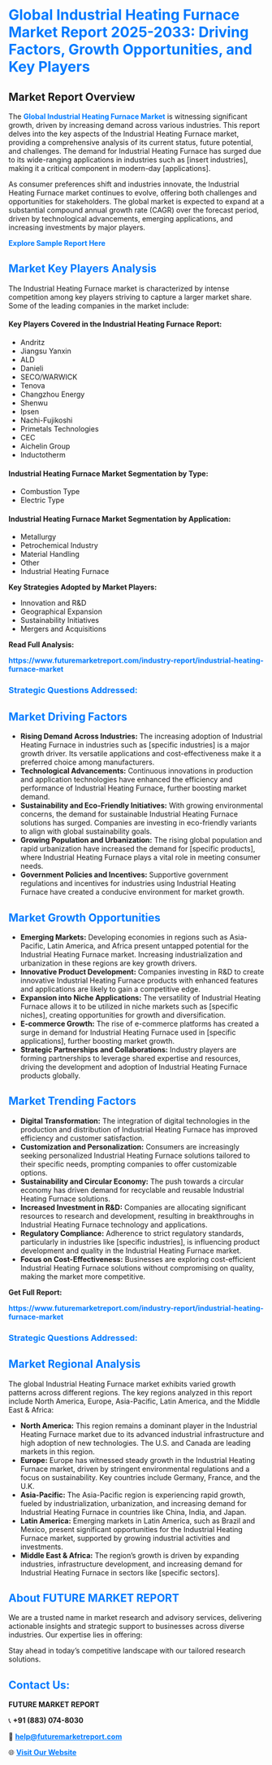 <h1 style="color: #007BFF;">Global Industrial Heating Furnace Market Report 2025-2033: Driving Factors, Growth Opportunities, and Key Players</h1>

<section id="overview">
<h2>Market Report Overview</h2>
<p>The <a href="https://www.futuremarketreport.com/industry-report/industrial-heating-furnace-market" style="color: #007BFF; text-decoration: none;"><strong>Global Industrial Heating Furnace Market</strong></a> is witnessing significant growth, driven by increasing demand across various industries. This report delves into the key aspects of the Industrial Heating Furnace market, providing a comprehensive analysis of its current status, future potential, and challenges. The demand for Industrial Heating Furnace has surged due to its wide-ranging applications in industries such as [insert industries], making it a critical component in modern-day [applications].</p>
<p>As consumer preferences shift and industries innovate, the Industrial Heating Furnace market continues to evolve, offering both challenges and opportunities for stakeholders. The global market is expected to expand at a substantial compound annual growth rate (CAGR) over the forecast period, driven by technological advancements, emerging applications, and increasing investments by major players.</p>
</section>

<section id="overview">
<p><a href="https://www.futuremarketreport.com/request-sample/reportId=128813" style="color: #007BFF; text-decoration: none;"><strong>Explore Sample Report Here</strong></a></p>
</section>

<section id="key-players">
<h2 style="color: #007BFF;">Market Key Players Analysis</h2>
<p>The Industrial Heating Furnace market is characterized by intense competition among key players striving to capture a larger market share. Some of the leading companies in the market include:</p>
<h4>Key Players Covered in the Industrial Heating Furnace Report:</h4>
<ul><li>Andritz</li><li>Jiangsu Yanxin</li><li>ALD</li><li>Danieli</li><li>SECO/WARWICK</li><li>Tenova</li><li>Changzhou Energy</li><li>Shenwu</li><li>Ipsen</li><li>Nachi-Fujikoshi</li><li>Primetals Technologies</li><li>CEC</li><li>Aichelin Group</li><li>Inductotherm</li></ul>
<h4>Industrial Heating Furnace Market Segmentation by Type:</h4>
<ul><li>Combustion Type</li><li>Electric Type</li></ul>

<h4>Industrial Heating Furnace Market Segmentation by Application:</h4>
<ul><li>Metallurgy</li><li>Petrochemical Industry</li><li>Material Handling</li><li>Other</li><li>Industrial Heating Furnace</li></ul>
<p><strong>Key Strategies Adopted by Market Players:</strong></p>
<ul>
<li>Innovation and R&D</li>
<li>Geographical Expansion</li>
<li>Sustainability Initiatives</li>
<li>Mergers and Acquisitions</li>
</ul>
</section>

<section>
<p><strong>Read Full Analysis: </strong></p><a href="https://www.futuremarketreport.com/industry-report/industrial-heating-furnace-market" style="color: #007BFF; text-decoration: none;"><strong>https://www.futuremarketreport.com/industry-report/industrial-heating-furnace-market</strong></a>
<h3 style="color: #007BFF;">Strategic Questions Addressed:</h3>
</section>

<section id="driving-factors">
<h2 style="color: #007BFF;">Market Driving Factors</h2>
<ul>
<li><strong>Rising Demand Across Industries:</strong> The increasing adoption of Industrial Heating Furnace in industries such as [specific industries] is a major growth driver. Its versatile applications and cost-effectiveness make it a preferred choice among manufacturers.</li>
<li><strong>Technological Advancements:</strong> Continuous innovations in production and application technologies have enhanced the efficiency and performance of Industrial Heating Furnace, further boosting market demand.</li>
<li><strong>Sustainability and Eco-Friendly Initiatives:</strong> With growing environmental concerns, the demand for sustainable Industrial Heating Furnace solutions has surged. Companies are investing in eco-friendly variants to align with global sustainability goals.</li>
<li><strong>Growing Population and Urbanization:</strong> The rising global population and rapid urbanization have increased the demand for [specific products], where Industrial Heating Furnace plays a vital role in meeting consumer needs.</li>
<li><strong>Government Policies and Incentives:</strong> Supportive government regulations and incentives for industries using Industrial Heating Furnace have created a conducive environment for market growth.</li>
</ul>
</section>

<section id="growth-opportunities">
<h2 style="color: #007BFF;">Market Growth Opportunities</h2>
<ul>
<li><strong>Emerging Markets:</strong> Developing economies in regions such as Asia-Pacific, Latin America, and Africa present untapped potential for the Industrial Heating Furnace market. Increasing industrialization and urbanization in these regions are key growth drivers.</li>
<li><strong>Innovative Product Development:</strong> Companies investing in R&D to create innovative Industrial Heating Furnace products with enhanced features and applications are likely to gain a competitive edge.</li>
<li><strong>Expansion into Niche Applications:</strong> The versatility of Industrial Heating Furnace allows it to be utilized in niche markets such as [specific niches], creating opportunities for growth and diversification.</li>
<li><strong>E-commerce Growth:</strong> The rise of e-commerce platforms has created a surge in demand for Industrial Heating Furnace used in [specific applications], further boosting market growth.</li>
<li><strong>Strategic Partnerships and Collaborations:</strong> Industry players are forming partnerships to leverage shared expertise and resources, driving the development and adoption of Industrial Heating Furnace products globally.</li>
</ul>
</section>

<section id="trending-factors">
<h2 style="color: #007BFF;">Market Trending Factors</h2>
<ul>
<li><strong>Digital Transformation:</strong> The integration of digital technologies in the production and distribution of Industrial Heating Furnace has improved efficiency and customer satisfaction.</li>
<li><strong>Customization and Personalization:</strong> Consumers are increasingly seeking personalized Industrial Heating Furnace solutions tailored to their specific needs, prompting companies to offer customizable options.</li>
<li><strong>Sustainability and Circular Economy:</strong> The push towards a circular economy has driven demand for recyclable and reusable Industrial Heating Furnace solutions.</li>
<li><strong>Increased Investment in R&D:</strong> Companies are allocating significant resources to research and development, resulting in breakthroughs in Industrial Heating Furnace technology and applications.</li>
<li><strong>Regulatory Compliance:</strong> Adherence to strict regulatory standards, particularly in industries like [specific industries], is influencing product development and quality in the Industrial Heating Furnace market.</li>
<li><strong>Focus on Cost-Effectiveness:</strong> Businesses are exploring cost-efficient Industrial Heating Furnace solutions without compromising on quality, making the market more competitive.</li>
</ul>
</section>

<section>
<p><strong>Get Full Report: </strong></p><a href="https://www.futuremarketreport.com/industry-report/industrial-heating-furnace-market" style="color: #007BFF; text-decoration: none;"><strong>https://www.futuremarketreport.com/industry-report/industrial-heating-furnace-market</strong></a>
<h3 style="color: #007BFF;">Strategic Questions Addressed:</h3>
</section>


<section id="regional-analysis">
<h2 style="color: #007BFF;">Market Regional Analysis</h2>
<p>The global Industrial Heating Furnace market exhibits varied growth patterns across different regions. The key regions analyzed in this report include North America, Europe, Asia-Pacific, Latin America, and the Middle East & Africa:</p>
<ul>
<li><strong>North America:</strong> This region remains a dominant player in the Industrial Heating Furnace market due to its advanced industrial infrastructure and high adoption of new technologies. The U.S. and Canada are leading markets in this region.</li>
<li><strong>Europe:</strong> Europe has witnessed steady growth in the Industrial Heating Furnace market, driven by stringent environmental regulations and a focus on sustainability. Key countries include Germany, France, and the U.K.</li>
<li><strong>Asia-Pacific:</strong> The Asia-Pacific region is experiencing rapid growth, fueled by industrialization, urbanization, and increasing demand for Industrial Heating Furnace in countries like China, India, and Japan.</li>
<li><strong>Latin America:</strong> Emerging markets in Latin America, such as Brazil and Mexico, present significant opportunities for the Industrial Heating Furnace market, supported by growing industrial activities and investments.</li>
<li><strong>Middle East & Africa:</strong> The region’s growth is driven by expanding industries, infrastructure development, and increasing demand for Industrial Heating Furnace in sectors like [specific sectors].</li>
</ul>
</section>

<footer>
<h2 style="color: #007BFF;">About FUTURE MARKET REPORT</h2>
<p>We are a trusted name in market research and advisory services, delivering actionable insights and strategic support to businesses across diverse industries. Our expertise lies in offering:</p>

<p>Stay ahead in today’s competitive landscape with our tailored research solutions.</p>

<h2 style="color: #007BFF;">Contact Us:</h2>
<p><strong>FUTURE MARKET REPORT</strong></p>
<p>📞 <strong>+91 (883) 074-8030</strong></p>
<p>📧 <strong><a href="mailto:help@futuremarketreport.com" style="color: #007BFF;">help@futuremarketreport.com</a></strong></p>
<p>🌐 <strong><a href="https://www.futuremarketreport.com/" style="color: #007BFF;">Visit Our Website</a></strong></p>
</footer>